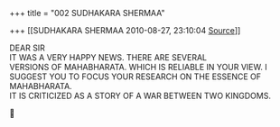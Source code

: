 +++
title = "002 SUDHAKARA SHERMAA"

+++
[[SUDHAKARA SHERMAA	2010-08-27, 23:10:04 [Source](https://groups.google.com/g/bvparishat/c/RQWHz0iyZ-E)]]



DEAR SIR  
IT WAS A VERY HAPPY NEWS. THERE ARE SEVERAL  
VERSIONS OF MAHABHARATA. WHICH IS RELIABLE IN YOUR VIEW. I SUGGEST YOU TO FOCUS YOUR RESEARCH ON THE ESSENCE OF MAHABHARATA.  
IT IS CRITICIZED AS A STORY OF A WAR BETWEEN TWO KINGDOMS.  



